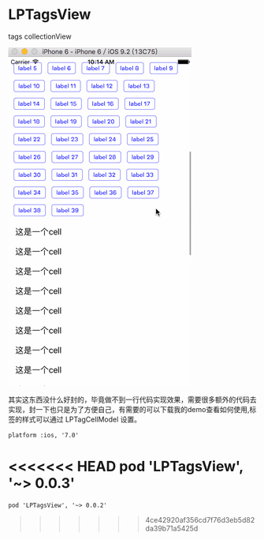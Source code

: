 # LPTagsView
tags collectionView


![](https://github.com/raozhizhen/LPTagsView/blob/master/lptagsview.gif?raw=true)


其实这东西没什么好封的，毕竟做不到一行代码实现效果，需要很多额外的代码去实现，封一下也只是为了方便自己，有需要的可以下载我的demo查看如何使用,标签的样式可以通过 LPTagCellModel 设置。

	platform :ios, '7.0'
	
<<<<<<< HEAD
	pod 'LPTagsView', '~> 0.0.3'
=======
	pod 'LPTagsView', '~> 0.0.2'
>>>>>>> 4ce42920af356cd7f76d3eb5d82da39b71a5425d
